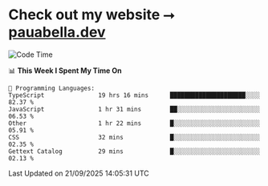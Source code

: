 # Check out my website ⭢ [pauabella.dev](https://pauabella.dev)

<!--START_SECTION:waka-->
![Code Time](http://img.shields.io/badge/Code%20Time-4%2C814%20hrs%207%20mins-blue)

📊 **This Week I Spent My Time On** 

```text
💬 Programming Languages: 
TypeScript               19 hrs 16 mins      █████████████████████░░░░   82.37 % 
JavaScript               1 hr 31 mins        ██░░░░░░░░░░░░░░░░░░░░░░░   06.53 % 
Other                    1 hr 22 mins        █░░░░░░░░░░░░░░░░░░░░░░░░   05.91 % 
CSS                      32 mins             █░░░░░░░░░░░░░░░░░░░░░░░░   02.35 % 
Gettext Catalog          29 mins             █░░░░░░░░░░░░░░░░░░░░░░░░   02.13 % 
```


 Last Updated on 21/09/2025 14:05:31 UTC
<!--END_SECTION:waka-->
